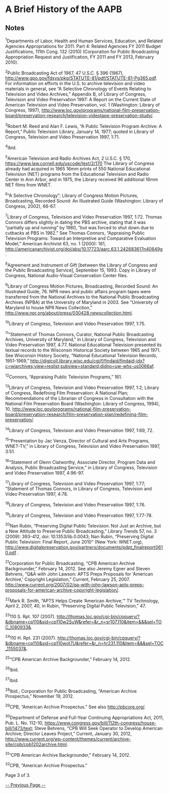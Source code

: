 # A Brief History of the AAPB

## Notes

<a name="1"></a><sup>1</sup>Departments of Labor, Health and Human Services, Education, and
Related Agencies Appropriations for 2011. Part 4: Related Agencies FY 2011
Budget Justifications, 111th Cong. 132 (2010) (Corporation for Public
Broadcasting Appropriation Request and Justification, FY 2011 and FY 2013,
February 2010).

<a name="2"></a><sup>2</sup>Public Broadcasting Act of 1967, 47 U.S.C. § 396 (1967),
<http://www.gpo.gov/fdsys/pkg/STATUTE-81/pdf/STATUTE-81-Pg365.pdf>. For
information on efforts in the U.S. to archive television and video materials in
general, see “A Selective Chronology of Events Relating to Television and Video
Archives,” Appendix B, of Library of Congress, Television and Video
Preservation 1997: A Report on the Current State of American Television and
Video Preservation, vol. 1 (Washington: Library of Congress, 1997),
<http://www.loc.gov/programs/national-film-preservation-board/preservation-research/television-videotape-preservation-study/>.

<a name="3"></a><sup>3</sup>Robert M. Reed and Alan F. Lewis, “A Public Television Program
Archive: A Report,” Public Television Library, January 14, 1977; quoted in
Library of Congress, Television and Video Preservation 1997, 1:71.

<a name="4"></a><sup>4</sup>Ibid.

<a name="5"></a><sup>5</sup>American Television and Radio Archives Act, 2 U.S.C. § 170,
<https://www.law.cornell.edu/uscode/text/2/170> The Library of Congress
already had acquired in 1965 16mm prints of 550 National Educational Television
(NET) programs from the Educational Television and Radio Center in Ann Arbor,
and in 1975, the Library received 96 additional 16mm NET films from WNET.

<a name="6"></a><sup>6</sup>“A Selective Chronology”; Library of Congress Motion Pictures,
Broadcasting, Recorded Sound: An Illustrated Guide (Washington: Library of
Congress, 2002), 66-67.

<a name="7"></a><sup>7</sup>Library of Congress, Television and Video Preservation 1997, 1:72.
Thomas Connors differs slightly in dating the PBS archive, stating that it was
“partially up and running” by 1980, “but was forced to shut down due to
cutbacks at PBS in 1982.” See Thomas Connors, “Appraising Public Television
Programs: Toward an Interpretive and Comparative Evaluation Model,” American
Archivist 63, no. 1 (2000): 161,
<http://americanarchivist.org/doi/abs/10.17723/aarc.63.1.242683617n40849g>.

<a name="8"></a><sup>8</sup>Agreement and Instrument of Gift [between the Library of Congress
and the Public Broadcasting Service], September 15, 1993. Copy in Library of
Congress, National Audio-Visual Conservation Center files.

<a name="9"></a><sup>9</sup>Library of Congress Motion Pictures, Broadcasting, Recorded Sound:
An Illustrated Guide, 76. NPR news and public affairs program tapes were
transferred from the National Archives to the National Public Broadcasting
Archives (NPBA) at the University of Maryland in 2003. See “University of
Maryland to house NPR News Collection,”
<http://www.npr.org/about/press/030428.newscollection.html>.

<a name="10"></a><sup>10</sup>Library of Congress, Television and Video Preservation 1997, 1:75.

<a name="11"></a><sup>11</sup>“Statement of Thomas Connors, Curator, National Public
Broadcasting Archives, University of Maryland,” in Library of Congress,
Television and Video Preservation 1997, 4:77. National Educational Television
presented its textual records to the Wisconsin Historical Society between 1965
and 1971. See Wisconsin History Society, “National Educational Television
Records, 1951-1969,”
<http://digicoll.library.wisc.edu/cgi/f/findaid/findaid-idx?c=wiarchives;view=reslist;subview=standard;didno=uw-whs-us0066af>.

<a name="12"></a><sup>12</sup>Connors, “Appraising Public Television Programs,” 161.

<a name="13"></a><sup>13</sup>Library of Congress, Television and Video Preservation 1997, 1:2;
Library of Congress, Redefining Film Preservation: A National Plan;
Recommendations of the Librarian of Congress in Consultation with the National
Film Preservation Board (Washington: Library of Congress, 1994), 10,
<http://www.loc.gov/programs/national-film-preservation-board/preservation-research/film-preservation-plan/redefining-film-preservation/>.

<a name="14"></a><sup>14</sup>Library of Congress, Television and Video Preservation 1997, 1:69,
72.

<a name="15"></a><sup>15</sup>“Presentation by Jac Venza, Director of Cultural and Arts
Programs, WNET-TV,” in Library of Congress, Television and Video Preservation
1997, 3:51.

<a name="16"></a><sup>16</sup>“Statement of Glenn Clatworthy, Associate Director, Program Data
and Analysis, Public Broadcasting Service,” in Library of Congress, Television
and Video Preservation 1997, 4:96-97.

<a name="17"></a><sup>17</sup>Library of Congress, Television and Video Preservation 1997, 1:77;
“Statement of Thomas Connors, in Library of Congress, Television and Video
Preservation 1997, 4:78.

<a name="18"></a><sup>18</sup>Library of Congress, Television and Video Preservation 1997, 1:76.

<a name="19"></a><sup>19</sup>Library of Congress, Television and Video Preservation 1997,
1:77-78.

<a name="20"></a><sup>20</sup>Nan Rubin, “Preserving Digital Public Television: Not Just an
Archive, but a New Attitude to Preserve Public Broadcasting,” Library Trends
57, no. 3 (2009): 393-412, doi: 10.1353/lib.0.0043; Nan Rubin, “Preserving
Digital Public Television: Final Report, June 2010” (New York: WNET.org),
<http://www.digitalpreservation.gov/partners/documents/pdpt_finalreport0610.pdf>
.

<a name="21"></a><sup>21</sup>Corporation for Public Broadcasting, “CPB American Archive
Backgrounder,” February 14, 2012. See also Jeremy Egner and Steven Behrens,
“Q&A with John Lawson: APTS Preps Proposals for ‘American Archive,’ Copyright
Legislation,” Current, February 25, 2007.
<http://www.current.org/2007/02/qa-with-john-lawson-apts-preps-proposals-for-american-archive-copyright-legislation/>.

<a name="22"></a><sup>22</sup>Mark R. Smith, “APTS Helps Create ‘American Archive,’” TV
Technology, April 2, 2007, 40, in Rubin, “Preserving Digital Public
Television,” 47.

<a name="23"></a><sup>23</sup>110 S. Rpt. 107 (2007).
<http://thomas.loc.gov/cgi-bin/cpquery/?&dbname=cp110&sid=cp110w2SuW&refer=&r_n=sr107.110&item=&&&sel=TOC_1080933&>.

<a name="24"></a><sup>24</sup>110 H. Rpt. 231 (2007).
<http://thomas.loc.gov/cgi-bin/cpquery/?&dbname=cp110&sid=cp110wot7U&refer=&r_n=hr231.110&item=&&&sel=TOC_1155037&>.

<a name="25"></a><sup>25</sup>“CPB American Archive Backgrounder,” February 14, 2012.

<a name="26"></a><sup>26</sup>Ibid.

<a name="27"></a><sup>27</sup>Ibid.

<a name="28"></a><sup>28</sup>Ibid.; Corporation for Public Broadcasting, “American Archive
Prospectus,” November 19, 2012.

<a name="29"></a><sup>29</sup>CPB, “American Archive Prospectus.” See also <http://pbcore.org/>.

<a name="30"></a><sup>30</sup>Department of Defense and Full-Year Continuing Appropriations Act,
2011, Pub. L. No. 112-10,
<https://www.congress.gov/bill/112th-congress/house-bill/1473/text>; Steve
Behrens, “CPB Will Seek Operator to Develop American Archive; Director Leaves
Project,” Current, January 30, 2012,
<http://www.current.org/wp-content/themes/current/archive-site/cpb/cpb1202archive.html>.

<a name="31"></a><sup>31</sup>“CPB American Archive Backgrounder,” February 14, 2012.

<a name="32"></a><sup>32</sup>CPB, “American Archive Prospectus.”

Page 3 of 3.

[-- Previous Page --](/about-the-american-archive/history/page2)

